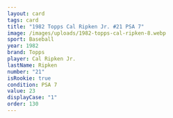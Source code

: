 ```yaml
---
layout: card
tags: card
title: "1982 Topps Cal Ripken Jr. #21 PSA 7"
image: /images/uploads/1982-topps-cal-ripken-8.webp
sport: Baseball
year: 1982
brand: Topps
player: Cal Ripken Jr.
lastName: Ripken
number: "21"
isRookie: true
condition: PSA 7
value: 23
displayCase: "1"
order: 130
---
```

